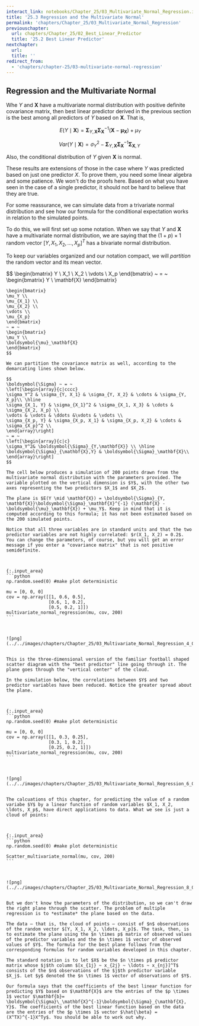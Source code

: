 ```yaml
---
interact_link: notebooks/Chapter_25/03_Multivariate_Normal_Regression.ipynb
title: '25.3 Regression and the Multivariate Normal'
permalink: 'chapters/Chapter_25/03_Multivariate_Normal_Regression'
previouschapter:
  url: chapters/Chapter_25/02_Best_Linear_Predictor
  title: '25.2 Best Linear Predictor'
nextchapter:
  url: 
  title: ''
redirect_from:
  - 'chapters/chapter-25/03-multivariate-normal-regression'
---
```


## Regression and the Multivariate Normal

Whe $Y$ and $\mathbf{X}$ have a multivariate normal distribution with positive definite covariance matrix, then best linear predictor derived in the previous section is the best among all predictors of $Y$ based on $\mathbf{X}$. That is,

$$
~E(Y \mid \mathbf{X}) = \boldsymbol{\Sigma}_{Y, \mathbf{X}}\boldsymbol{\Sigma}_\mathbf{X}^{-1} (\mathbf{X} - \boldsymbol{\mu}_\mathbf{X}) + \mu_Y
$$

$$
Var(Y \mid \mathbf{X}) = \sigma_Y^2 - \boldsymbol{\Sigma}_{Y, \mathbf{X}}\boldsymbol{\Sigma}_\mathbf{X}^{-1} \boldsymbol{\Sigma}_{\mathbf{X}, Y}
$$


Also, the conditional distribution of $Y$ given $\mathbf{X}$ is normal.

These results are extensions of those in the case where $Y$ was predicted based on just one predictor $X$. To prove them, you need some linear algebra and some patience. We won't do the proofs here. Based on what you have seen in the case of a single predictor, it should not be hard to believe that they are true.

For some reassurance, we can simulate data from a trivariate normal distribution and see how our formula for the conditional expectation works in relation to the simulated points.

To do this, we will first set up some notation. When we say that $Y$ and $\mathbf{X}$ have a multivariate normal distribution, we are saying that the $(1+p) \times 1$ random vector $[Y, X_1, X_2, \ldots, X_p]^T$ has a bivariate normal distribution.

To keep our variables organized and our notation compact, we will *partition* the random vector and its mean vector.

$$
\begin{bmatrix}
Y \\
X_1 \\
X_2 \\
\vdots \\
X_p
\end{bmatrix}
~ = ~ 
\begin{bmatrix}
Y \\
\mathbf{X}
\end{bmatrix}
~~~~~~~~~~~~~~~
\begin{bmatrix}
\mu_Y \\
\mu_{X_1} \\
\mu_{X_2} \\
\vdots \\
\mu_{X_p}
\end{bmatrix}
~ = ~ 
\begin{bmatrix}
\mu_Y \\
\boldsymbol{\mu}_\mathbf{X}
\end{bmatrix}
$$

We can partition the covariance matrix as well, according to the demarcating lines shown below.

$$
\boldsymbol{\Sigma} ~ = ~
\left[\begin{array}{c|cccc}
\sigma_Y^2 & \sigma_{Y, X_1} & \sigma_{Y, X_2} & \cdots & \sigma_{Y, X_p}\\ \hline
\sigma_{X_1, Y} & \sigma_{X_1}^2 & \sigma_{X_1, X_3} & \cdots & \sigma_{X_2, X_p} \\ 
\vdots & \vdots & \ddots &\vdots & \vdots \\ 
\sigma_{X_p, Y} & \sigma_{X_p, X_1} & \sigma_{X_p, X_2} & \cdots & \sigma_{X_p}^2 \\
\end{array}\right]
~ = ~ 
\left[\begin{array}{c|c}
\sigma_Y^2& \boldsymbol{\Sigma}_{Y,\mathbf{X}} \\ \hline
\boldsymbol{\Sigma}_{\mathbf{X},Y} & \boldsymbol{\Sigma}_\mathbf{X}\\
\end{array}\right]
$$

The cell below produces a simulation of 200 points drawn from the multivariate normal distribution with the parameters provided. The variable plotted on the vertical dimension is $Y$, with the other two axes representing the two predictors $X_1$ and $X_2$.

The plane is $E(Y \mid \mathbf{X}) = \boldsymbol{\Sigma}_{Y, \mathbf{X}}\boldsymbol{\Sigma}_\mathbf{X}^{-1} (\mathbf{X} - \boldsymbol{\mu}_\mathbf{X}) + \mu_Y$. Keep in mind that it is computed according to this formula; it has not been estimated based on the 200 simulated points.

Notice that all three variables are in standard units and that the two predictor variables are not highly correlated: $r(X_1, X_2) = 0.2$. You can change the parameters, of course, but you will get an error message if you enter a "covariance matrix" that is not positive semidefinite.



{:.input_area}
```python
np.random.seed(0) #make plot deterministic 

mu = [0, 0, 0]
cov = np.array([[1, 0.6, 0.5],
                [0.6, 1, 0.2],
                [0.5, 0.2, 1]])
multivariate_normal_regression(mu, cov, 200)
```



![png](../../images/chapters/Chapter_25/03_Multivariate_Normal_Regression_4_0.png)


This is the three-dimensional version of the familiar football shaped scatter diagram with the "best predictor" line going through it. The plane goes through the "vertical center" of the cloud.

In the simulation below, the correlations between $Y$ and two predictor variables have been reduced. Notice the greater spread about the plane.



{:.input_area}
```python
np.random.seed(0) #make plot deterministic 

mu = [0, 0, 0]
cov = np.array([[1, 0.3, 0.25],
                [0.3, 1, 0.2],
                [0.25, 0.2, 1]])
multivariate_normal_regression(mu, cov, 200)
```



![png](../../images/chapters/Chapter_25/03_Multivariate_Normal_Regression_6_0.png)


The calcuations of this chapter, for predicting the value of a random variabe $Y$ by a linear function of random variables $X_1, X_2, \ldots, X_p$, have direct applications to data. What we see is just a cloud of points:



{:.input_area}
```python
np.random.seed(0) #make plot deterministic 

Scatter_multivariate_normal(mu, cov, 200)
```



![png](../../images/chapters/Chapter_25/03_Multivariate_Normal_Regression_8_0.png)


But we don't know the parameters of the distribution, so we can't draw the right plane through the scatter. The problem of multiple regression is to *estimate* the plane based on the data.

The data – that is, the cloud of points – consist of $n$ observations of the random vector $[Y, X_1, X_2, \ldots, X_p]$. The task, then, is to estimate the plane using the $n \times p$ matrix of observed values of the predictor variables and the $n \times 1$ vector of observed values of $Y$. The formula for the best plane follows from the corresponding formulas for random variables developed in this chapter.

The standard notation is to let $X$ be the $n \times p$ predictor matrix whose $j$th column $[x_{1j} ~ x_{2j} ~ \ldots ~ x_{nj}]^T$ consists of the $n$ observations of the $j$th predictor variable $X_j$. Let $y$ denoted the $n \times 1$ vector of observations of $Y$. 

Our formula says that the coefficients of the best linear function for predicting $Y$ based on $\mathbf{X}$ are the entries of the $p \times 1$ vector $\mathbf{b}= \boldsymbol{\Sigma}\_\mathbf{X}^{-1}\boldsymbol{\Sigma}_{\mathbf{X}, Y}$. The coefficients of the best linear function based on the data are the entries of the $p \times 1$ vector $\hat{\beta} = (X^TX)^{-1}X^Ty$. You should be able to work out why.
